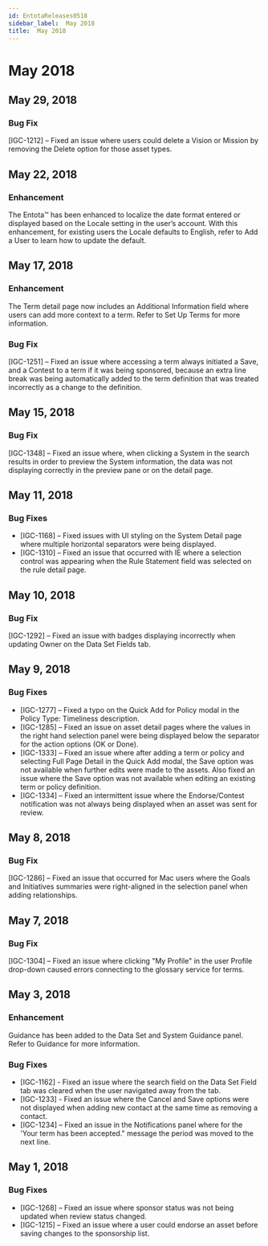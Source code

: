 ```yaml
---
id: EntotaReleases0518
sidebar_label:  May 2018
title:  May 2018
---
```


# May 2018

## May 29, 2018

### Bug Fix

[IGC-1212] – Fixed an issue where users could delete a Vision or Mission by removing the Delete option for those asset types.

## May 22, 2018

### Enhancement

The Entota™ has been enhanced to localize the date format entered or displayed based on the Locale setting in the user’s account. With this enhancement, for existing users the Locale defaults to English, refer to Add a User to learn how to update the default.

## May 17, 2018

### Enhancement

The Term detail page now includes an Additional Information field where users can add more context to a term. Refer to Set Up Terms for more information.

### Bug Fix

[IGC-1251] – Fixed an issue where accessing a term always initiated a Save, and a Contest to a term if it was being sponsored, because an extra line break was being automatically added to the term definition that was treated incorrectly as a change to the definition.

## May 15, 2018

### Bug Fix

[IGC-1348] – Fixed an issue where, when clicking a System in the search results in order to preview the System information, the data was not displaying correctly in the preview pane or on the detail page.

## May 11, 2018

### Bug Fixes

* [IGC-1168] – Fixed issues with UI styling on the System Detail page where multiple horizontal separators were being displayed.
* [IGC-1310] – Fixed an issue that occurred with IE where a selection control was appearing when the Rule Statement field was selected on the rule detail page.

## May 10, 2018

### Bug Fix

[IGC-1292] – Fixed an issue with badges displaying incorrectly when updating Owner on the Data Set Fields tab.

## May 9, 2018

### Bug Fixes

* [IGC-1277] – Fixed a typo on the Quick Add for Policy modal in the Policy Type: Timeliness description.
* [IGC-1285] – Fixed an issue on asset detail pages where the values in the right hand selection panel were being displayed below the separator for the action options (OK or Done).
* [IGC-1333] – Fixed an issue where after adding a term or policy and selecting Full Page Detail in the Quick Add modal, the Save option was not available when further edits were made to the assets. Also fixed an issue where the Save option was not available when editing an existing term or policy definition.
* [IGC-1334] – Fixed an intermittent issue where the Endorse/Contest notification was not always being displayed when an asset was sent for review.

## May 8, 2018

### Bug Fix

[IGC-1286] – Fixed an issue that occurred for Mac users where the Goals and Initiatives summaries were right-aligned in the selection panel when adding relationships.

## May 7, 2018

### Bug Fix

[IGC-1304] – Fixed an issue where clicking "My Profile" in the user Profile drop-down caused errors connecting to the glossary service for terms.

## May 3, 2018

### Enhancement

Guidance has been added to the Data Set and System Guidance panel. Refer to Guidance for more information.

### Bug Fixes

* [IGC-1162] - Fixed an issue where the search field on the Data Set Field tab was cleared when the user navigated away from the tab.
* [IGC-1233] - Fixed an issue where the Cancel and Save options were not displayed when adding new contact at the same time as removing a contact.
* [IGC-1234] – Fixed an issue in the Notifications panel where for the 'Your term has been accepted." message the period was moved to the next line.

## May 1, 2018

### Bug Fixes

* [IGC-1268] – Fixed an issue where sponsor status was not being updated when review status changed.
* [IGC-1215] – Fixed an issue where a user could endorse an asset before saving changes to the sponsorship list.